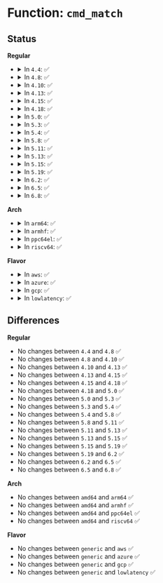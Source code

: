 # Function: <code>cmd_match</code>

## Status
<b>Regular</b>
<ul>
<li>
<details>
<summary>In <code>4.4</code>: ✅</summary>

```c
int cmd_match(const char *cmd, const char *str);
```

**Collision:** Unique Static

**Inline:** No

**Transformation:** False

**Instances:**

```
In drivers/md/md.c (ffffffff8168bba0)
Location: drivers/md/md.c:2496
Inline: False
Direct callers:
  - drivers/md/md.c:recovery_start_store
  - drivers/md/md.c:reshape_direction_store
  - drivers/md/md.c:reshape_direction_store
  - drivers/md/md.c:resync_start_store
  - drivers/md/md.c:action_store
  - drivers/md/md.c:action_store
  - drivers/md/md.c:action_store
  - drivers/md/md.c:action_store
  - drivers/md/md.c:action_store
  - drivers/md/md.c:action_store
  - drivers/md/md.c:action_store
  - drivers/md/md.c:action_store
  - drivers/md/md.c:array_state_store
  - drivers/md/md.c:state_store
  - drivers/md/md.c:state_store
  - drivers/md/md.c:state_store
  - drivers/md/md.c:state_store
  - drivers/md/md.c:state_store
  - drivers/md/md.c:state_store
  - drivers/md/md.c:state_store
  - drivers/md/md.c:state_store
  - drivers/md/md.c:state_store
  - drivers/md/md.c:state_store
  - drivers/md/md.c:state_store
  - drivers/md/md.c:state_store
  - drivers/md/md.c:state_store
  - drivers/md/md.c:state_store
  - drivers/md/md.c:state_store
```
**Symbols:**

```
ffffffff8168bba0-ffffffff8168bbf0: cmd_match (STB_LOCAL)
```
</details>
</li>
<li>
<details>
<summary>In <code>4.8</code>: ✅</summary>

```c
int cmd_match(const char *cmd, const char *str);
```

**Collision:** Unique Static

**Inline:** No

**Transformation:** False

**Instances:**

```
In drivers/md/md.c (ffffffff816ed250)
Location: drivers/md/md.c:2500
Inline: False
Direct callers:
  - drivers/md/md.c:reshape_direction_store
  - drivers/md/md.c:reshape_direction_store
  - drivers/md/md.c:action_store
  - drivers/md/md.c:action_store
  - drivers/md/md.c:action_store
  - drivers/md/md.c:action_store
  - drivers/md/md.c:action_store
  - drivers/md/md.c:action_store
  - drivers/md/md.c:action_store
  - drivers/md/md.c:action_store
  - drivers/md/md.c:array_state_store
  - drivers/md/md.c:resync_start_store
  - drivers/md/md.c:recovery_start_store
  - drivers/md/md.c:state_store
  - drivers/md/md.c:state_store
  - drivers/md/md.c:state_store
  - drivers/md/md.c:state_store
  - drivers/md/md.c:state_store
  - drivers/md/md.c:state_store
  - drivers/md/md.c:state_store
  - drivers/md/md.c:state_store
  - drivers/md/md.c:state_store
  - drivers/md/md.c:state_store
  - drivers/md/md.c:state_store
  - drivers/md/md.c:state_store
  - drivers/md/md.c:state_store
  - drivers/md/md.c:state_store
  - drivers/md/md.c:state_store
  - drivers/md/md.c:state_store
```
**Symbols:**

```
ffffffff816ed250-ffffffff816ed2a1: cmd_match (STB_LOCAL)
```
</details>
</li>
<li>
<details>
<summary>In <code>4.10</code>: ✅</summary>

```c
int cmd_match(const char *cmd, const char *str);
```

**Collision:** Unique Static

**Inline:** No

**Transformation:** False

**Instances:**

```
In drivers/md/md.c (ffffffff8171e950)
Location: drivers/md/md.c:2538
Inline: False
Direct callers:
  - drivers/md/md.c:reshape_direction_store
  - drivers/md/md.c:reshape_direction_store
  - drivers/md/md.c:action_store
  - drivers/md/md.c:action_store
  - drivers/md/md.c:action_store
  - drivers/md/md.c:action_store
  - drivers/md/md.c:action_store
  - drivers/md/md.c:action_store
  - drivers/md/md.c:action_store
  - drivers/md/md.c:action_store
  - drivers/md/md.c:array_state_store
  - drivers/md/md.c:resync_start_store
  - drivers/md/md.c:recovery_start_store
  - drivers/md/md.c:state_store
  - drivers/md/md.c:state_store
  - drivers/md/md.c:state_store
  - drivers/md/md.c:state_store
  - drivers/md/md.c:state_store
  - drivers/md/md.c:state_store
  - drivers/md/md.c:state_store
  - drivers/md/md.c:state_store
  - drivers/md/md.c:state_store
  - drivers/md/md.c:state_store
  - drivers/md/md.c:state_store
  - drivers/md/md.c:state_store
  - drivers/md/md.c:state_store
  - drivers/md/md.c:state_store
  - drivers/md/md.c:state_store
  - drivers/md/md.c:state_store
  - drivers/md/md.c:state_store
  - drivers/md/md.c:state_store
  - drivers/md/md.c:state_store
  - drivers/md/md.c:state_store
  - drivers/md/md.c:state_store
```
**Symbols:**

```
ffffffff8171e950-ffffffff8171e9a1: cmd_match (STB_LOCAL)
```
</details>
</li>
<li>
<details>
<summary>In <code>4.13</code>: ✅</summary>

```c
int cmd_match(const char *cmd, const char *str);
```

**Collision:** Unique Static

**Inline:** No

**Transformation:** False

**Instances:**

```
In drivers/md/md.c (ffffffff817367a0)
Location: drivers/md/md.c:2600
Inline: False
Direct callers:
  - drivers/md/md.c:reshape_direction_store
  - drivers/md/md.c:reshape_direction_store
  - drivers/md/md.c:action_store
  - drivers/md/md.c:action_store
  - drivers/md/md.c:action_store
  - drivers/md/md.c:action_store
  - drivers/md/md.c:action_store
  - drivers/md/md.c:action_store
  - drivers/md/md.c:action_store
  - drivers/md/md.c:action_store
  - drivers/md/md.c:array_state_store
  - drivers/md/md.c:resync_start_store
  - drivers/md/md.c:recovery_start_store
  - drivers/md/md.c:state_store
  - drivers/md/md.c:state_store
  - drivers/md/md.c:state_store
  - drivers/md/md.c:state_store
  - drivers/md/md.c:state_store
  - drivers/md/md.c:state_store
  - drivers/md/md.c:state_store
  - drivers/md/md.c:state_store
  - drivers/md/md.c:state_store
  - drivers/md/md.c:state_store
  - drivers/md/md.c:state_store
  - drivers/md/md.c:state_store
  - drivers/md/md.c:state_store
  - drivers/md/md.c:state_store
  - drivers/md/md.c:state_store
  - drivers/md/md.c:state_store
  - drivers/md/md.c:state_store
  - drivers/md/md.c:state_store
  - drivers/md/md.c:state_store
  - drivers/md/md.c:state_store
  - drivers/md/md.c:state_store
```
**Symbols:**

```
ffffffff817367a0-ffffffff817367ee: cmd_match (STB_LOCAL)
```
</details>
</li>
<li>
<details>
<summary>In <code>4.15</code>: ✅</summary>

```c
int cmd_match(const char *cmd, const char *str);
```

**Collision:** Unique Static

**Inline:** No

**Transformation:** False

**Instances:**

```
In drivers/md/md.c (ffffffff817a8520)
Location: drivers/md/md.c:2655
Inline: False
Direct callers:
  - drivers/md/md.c:reshape_direction_store
  - drivers/md/md.c:reshape_direction_store
  - drivers/md/md.c:action_store
  - drivers/md/md.c:action_store
  - drivers/md/md.c:action_store
  - drivers/md/md.c:action_store
  - drivers/md/md.c:action_store
  - drivers/md/md.c:action_store
  - drivers/md/md.c:action_store
  - drivers/md/md.c:action_store
  - drivers/md/md.c:array_state_store
  - drivers/md/md.c:resync_start_store
  - drivers/md/md.c:recovery_start_store
  - drivers/md/md.c:state_store
  - drivers/md/md.c:state_store
  - drivers/md/md.c:state_store
  - drivers/md/md.c:state_store
  - drivers/md/md.c:state_store
  - drivers/md/md.c:state_store
  - drivers/md/md.c:state_store
  - drivers/md/md.c:state_store
  - drivers/md/md.c:state_store
  - drivers/md/md.c:state_store
  - drivers/md/md.c:state_store
  - drivers/md/md.c:state_store
  - drivers/md/md.c:state_store
  - drivers/md/md.c:state_store
  - drivers/md/md.c:state_store
  - drivers/md/md.c:state_store
  - drivers/md/md.c:state_store
  - drivers/md/md.c:state_store
  - drivers/md/md.c:state_store
  - drivers/md/md.c:state_store
  - drivers/md/md.c:state_store
```
**Symbols:**

```
ffffffff817a8520-ffffffff817a856e: cmd_match (STB_LOCAL)
```
</details>
</li>
<li>
<details>
<summary>In <code>4.18</code>: ✅</summary>

```c
int cmd_match(const char *cmd, const char *str);
```

**Collision:** Unique Static

**Inline:** No

**Transformation:** False

**Instances:**

```
In drivers/md/md.c (ffffffff817efff0)
Location: drivers/md/md.c:2670
Inline: False
Direct callers:
  - drivers/md/md.c:reshape_direction_store
  - drivers/md/md.c:reshape_direction_store
  - drivers/md/md.c:action_store
  - drivers/md/md.c:action_store
  - drivers/md/md.c:action_store
  - drivers/md/md.c:action_store
  - drivers/md/md.c:action_store
  - drivers/md/md.c:action_store
  - drivers/md/md.c:action_store
  - drivers/md/md.c:action_store
  - drivers/md/md.c:array_state_store
  - drivers/md/md.c:resync_start_store
  - drivers/md/md.c:recovery_start_store
  - drivers/md/md.c:state_store
  - drivers/md/md.c:state_store
  - drivers/md/md.c:state_store
  - drivers/md/md.c:state_store
  - drivers/md/md.c:state_store
  - drivers/md/md.c:state_store
  - drivers/md/md.c:state_store
  - drivers/md/md.c:state_store
  - drivers/md/md.c:state_store
  - drivers/md/md.c:state_store
  - drivers/md/md.c:state_store
  - drivers/md/md.c:state_store
  - drivers/md/md.c:state_store
  - drivers/md/md.c:state_store
  - drivers/md/md.c:state_store
  - drivers/md/md.c:state_store
  - drivers/md/md.c:state_store
  - drivers/md/md.c:state_store
  - drivers/md/md.c:state_store
  - drivers/md/md.c:state_store
  - drivers/md/md.c:state_store
```
**Symbols:**

```
ffffffff817efff0-ffffffff817f0047: cmd_match (STB_LOCAL)
```
</details>
</li>
<li>
<details>
<summary>In <code>5.0</code>: ✅</summary>

```c
int cmd_match(const char *cmd, const char *str);
```

**Collision:** Unique Static

**Inline:** No

**Transformation:** False

**Instances:**

```
In drivers/md/md.c (ffffffff8181bee0)
Location: drivers/md/md.c:2661
Inline: False
Direct callers:
  - drivers/md/md.c:reshape_direction_store
  - drivers/md/md.c:reshape_direction_store
  - drivers/md/md.c:action_store
  - drivers/md/md.c:action_store
  - drivers/md/md.c:action_store
  - drivers/md/md.c:action_store
  - drivers/md/md.c:action_store
  - drivers/md/md.c:action_store
  - drivers/md/md.c:action_store
  - drivers/md/md.c:action_store
  - drivers/md/md.c:array_state_store
  - drivers/md/md.c:resync_start_store
  - drivers/md/md.c:recovery_start_store
  - drivers/md/md.c:state_store
  - drivers/md/md.c:state_store
  - drivers/md/md.c:state_store
  - drivers/md/md.c:state_store
  - drivers/md/md.c:state_store
  - drivers/md/md.c:state_store
  - drivers/md/md.c:state_store
  - drivers/md/md.c:state_store
  - drivers/md/md.c:state_store
  - drivers/md/md.c:state_store
  - drivers/md/md.c:state_store
  - drivers/md/md.c:state_store
  - drivers/md/md.c:state_store
  - drivers/md/md.c:state_store
  - drivers/md/md.c:state_store
  - drivers/md/md.c:state_store
  - drivers/md/md.c:state_store
  - drivers/md/md.c:state_store
  - drivers/md/md.c:state_store
  - drivers/md/md.c:state_store
  - drivers/md/md.c:state_store
```
**Symbols:**

```
ffffffff8181bee0-ffffffff8181bf37: cmd_match (STB_LOCAL)
```
</details>
</li>
<li>
<details>
<summary>In <code>5.3</code>: ✅</summary>

```c
int cmd_match(const char *cmd, const char *str);
```

**Collision:** Unique Static

**Inline:** No

**Transformation:** False

**Instances:**

```
In drivers/md/md.c (ffffffff8185e120)
Location: drivers/md/md.c:2724
Inline: False
Direct callers:
  - drivers/md/md.c:reshape_direction_store
  - drivers/md/md.c:reshape_direction_store
  - drivers/md/md.c:action_store
  - drivers/md/md.c:action_store
  - drivers/md/md.c:action_store
  - drivers/md/md.c:action_store
  - drivers/md/md.c:action_store
  - drivers/md/md.c:action_store
  - drivers/md/md.c:action_store
  - drivers/md/md.c:action_store
  - drivers/md/md.c:array_state_store
  - drivers/md/md.c:resync_start_store
  - drivers/md/md.c:recovery_start_store
  - drivers/md/md.c:state_store
  - drivers/md/md.c:state_store
  - drivers/md/md.c:state_store
  - drivers/md/md.c:state_store
  - drivers/md/md.c:state_store
  - drivers/md/md.c:state_store
  - drivers/md/md.c:state_store
  - drivers/md/md.c:state_store
  - drivers/md/md.c:state_store
  - drivers/md/md.c:state_store
  - drivers/md/md.c:state_store
  - drivers/md/md.c:state_store
  - drivers/md/md.c:state_store
  - drivers/md/md.c:state_store
  - drivers/md/md.c:state_store
  - drivers/md/md.c:state_store
  - drivers/md/md.c:state_store
  - drivers/md/md.c:state_store
  - drivers/md/md.c:state_store
```
**Symbols:**

```
ffffffff8185e120-ffffffff8185e172: cmd_match (STB_LOCAL)
```
</details>
</li>
<li>
<details>
<summary>In <code>5.4</code>: ✅</summary>

```c
int cmd_match(const char *cmd, const char *str);
```

**Collision:** Unique Static

**Inline:** No

**Transformation:** False

**Instances:**

```
In drivers/md/md.c (ffffffff8188fc50)
Location: drivers/md/md.c:2778
Inline: False
Direct callers:
  - drivers/md/md.c:reshape_direction_store
  - drivers/md/md.c:reshape_direction_store
  - drivers/md/md.c:action_store
  - drivers/md/md.c:action_store
  - drivers/md/md.c:action_store
  - drivers/md/md.c:action_store
  - drivers/md/md.c:action_store
  - drivers/md/md.c:action_store
  - drivers/md/md.c:action_store
  - drivers/md/md.c:action_store
  - drivers/md/md.c:array_state_store
  - drivers/md/md.c:resync_start_store
  - drivers/md/md.c:recovery_start_store
  - drivers/md/md.c:state_store
  - drivers/md/md.c:state_store
  - drivers/md/md.c:state_store
  - drivers/md/md.c:state_store
  - drivers/md/md.c:state_store
  - drivers/md/md.c:state_store
  - drivers/md/md.c:state_store
  - drivers/md/md.c:state_store
  - drivers/md/md.c:state_store
  - drivers/md/md.c:state_store
  - drivers/md/md.c:state_store
  - drivers/md/md.c:state_store
  - drivers/md/md.c:state_store
  - drivers/md/md.c:state_store
  - drivers/md/md.c:state_store
  - drivers/md/md.c:state_store
  - drivers/md/md.c:state_store
  - drivers/md/md.c:state_store
  - drivers/md/md.c:state_store
```
**Symbols:**

```
ffffffff8188fc50-ffffffff8188fca2: cmd_match (STB_LOCAL)
```
</details>
</li>
<li>
<details>
<summary>In <code>5.8</code>: ✅</summary>

```c
int cmd_match(const char *cmd, const char *str);
```

**Collision:** Unique Static

**Inline:** No

**Transformation:** False

**Instances:**

```
In drivers/md/md.c (ffffffff8195ead0)
Location: drivers/md/md.c:2904
Inline: False
Direct callers:
  - drivers/md/md.c:reshape_direction_store
  - drivers/md/md.c:reshape_direction_store
  - drivers/md/md.c:action_store
  - drivers/md/md.c:action_store
  - drivers/md/md.c:action_store
  - drivers/md/md.c:action_store
  - drivers/md/md.c:action_store
  - drivers/md/md.c:action_store
  - drivers/md/md.c:action_store
  - drivers/md/md.c:action_store
  - drivers/md/md.c:array_state_store
  - drivers/md/md.c:resync_start_store
  - drivers/md/md.c:recovery_start_store
  - drivers/md/md.c:state_store
  - drivers/md/md.c:state_store
  - drivers/md/md.c:state_store
  - drivers/md/md.c:state_store
  - drivers/md/md.c:state_store
  - drivers/md/md.c:state_store
  - drivers/md/md.c:state_store
  - drivers/md/md.c:state_store
  - drivers/md/md.c:state_store
  - drivers/md/md.c:state_store
  - drivers/md/md.c:state_store
  - drivers/md/md.c:state_store
  - drivers/md/md.c:state_store
  - drivers/md/md.c:state_store
  - drivers/md/md.c:state_store
  - drivers/md/md.c:state_store
  - drivers/md/md.c:state_store
  - drivers/md/md.c:state_store
  - drivers/md/md.c:state_store
  - drivers/md/md.c:state_store
  - drivers/md/md.c:state_store
```
**Symbols:**

```
ffffffff8195ead0-ffffffff8195eb22: cmd_match (STB_LOCAL)
```
</details>
</li>
<li>
<details>
<summary>In <code>5.11</code>: ✅</summary>

```c
int cmd_match(const char *cmd, const char *str);
```

**Collision:** Unique Static

**Inline:** No

**Transformation:** False

**Instances:**

```
In drivers/md/md.c (ffffffff81965300)
Location: drivers/md/md.c:2925
Inline: False
Direct callers:
  - drivers/md/md.c:reshape_direction_store
  - drivers/md/md.c:reshape_direction_store
  - drivers/md/md.c:action_store
  - drivers/md/md.c:action_store
  - drivers/md/md.c:action_store
  - drivers/md/md.c:action_store
  - drivers/md/md.c:action_store
  - drivers/md/md.c:action_store
  - drivers/md/md.c:action_store
  - drivers/md/md.c:action_store
  - drivers/md/md.c:array_state_store
  - drivers/md/md.c:resync_start_store
  - drivers/md/md.c:recovery_start_store
  - drivers/md/md.c:state_store
  - drivers/md/md.c:state_store
  - drivers/md/md.c:state_store
  - drivers/md/md.c:state_store
  - drivers/md/md.c:state_store
  - drivers/md/md.c:state_store
  - drivers/md/md.c:state_store
  - drivers/md/md.c:state_store
  - drivers/md/md.c:state_store
  - drivers/md/md.c:state_store
  - drivers/md/md.c:state_store
  - drivers/md/md.c:state_store
  - drivers/md/md.c:state_store
  - drivers/md/md.c:state_store
  - drivers/md/md.c:state_store
  - drivers/md/md.c:state_store
  - drivers/md/md.c:state_store
  - drivers/md/md.c:state_store
  - drivers/md/md.c:state_store
  - drivers/md/md.c:state_store
  - drivers/md/md.c:state_store
```
**Symbols:**

```
ffffffff81965300-ffffffff81965352: cmd_match (STB_LOCAL)
```
</details>
</li>
<li>
<details>
<summary>In <code>5.13</code>: ✅</summary>

```c
int cmd_match(const char *cmd, const char *str);
```

**Collision:** Unique Static

**Inline:** No

**Transformation:** False

**Instances:**

```
In drivers/md/md.c (ffffffff819495b0)
Location: drivers/md/md.c:2889
Inline: False
Direct callers:
  - drivers/md/md.c:reshape_direction_store
  - drivers/md/md.c:reshape_direction_store
  - drivers/md/md.c:action_store
  - drivers/md/md.c:action_store
  - drivers/md/md.c:action_store
  - drivers/md/md.c:action_store
  - drivers/md/md.c:action_store
  - drivers/md/md.c:action_store
  - drivers/md/md.c:action_store
  - drivers/md/md.c:action_store
  - drivers/md/md.c:array_state_store
  - drivers/md/md.c:resync_start_store
  - drivers/md/md.c:recovery_start_store
  - drivers/md/md.c:state_store
  - drivers/md/md.c:state_store
  - drivers/md/md.c:state_store
  - drivers/md/md.c:state_store
  - drivers/md/md.c:state_store
  - drivers/md/md.c:state_store
  - drivers/md/md.c:state_store
  - drivers/md/md.c:state_store
  - drivers/md/md.c:state_store
  - drivers/md/md.c:state_store
  - drivers/md/md.c:state_store
  - drivers/md/md.c:state_store
  - drivers/md/md.c:state_store
  - drivers/md/md.c:state_store
  - drivers/md/md.c:state_store
  - drivers/md/md.c:state_store
  - drivers/md/md.c:state_store
  - drivers/md/md.c:state_store
  - drivers/md/md.c:state_store
  - drivers/md/md.c:state_store
  - drivers/md/md.c:state_store
```
**Symbols:**

```
ffffffff819495b0-ffffffff81949602: cmd_match (STB_LOCAL)
```
</details>
</li>
<li>
<details>
<summary>In <code>5.15</code>: ✅</summary>

```c
int cmd_match(const char *cmd, const char *str);
```

**Collision:** Unique Static

**Inline:** No

**Transformation:** False

**Instances:**

```
In drivers/md/md.c (ffffffff819ee6b0)
Location: drivers/md/md.c:2899
Inline: False
Direct callers:
  - drivers/md/md.c:reshape_direction_store
  - drivers/md/md.c:reshape_direction_store
  - drivers/md/md.c:action_store
  - drivers/md/md.c:action_store
  - drivers/md/md.c:action_store
  - drivers/md/md.c:action_store
  - drivers/md/md.c:action_store
  - drivers/md/md.c:action_store
  - drivers/md/md.c:action_store
  - drivers/md/md.c:action_store
  - drivers/md/md.c:array_state_store
  - drivers/md/md.c:resync_start_store
  - drivers/md/md.c:recovery_start_store
  - drivers/md/md.c:state_store
  - drivers/md/md.c:state_store
  - drivers/md/md.c:state_store
  - drivers/md/md.c:state_store
  - drivers/md/md.c:state_store
  - drivers/md/md.c:state_store
  - drivers/md/md.c:state_store
  - drivers/md/md.c:state_store
  - drivers/md/md.c:state_store
  - drivers/md/md.c:state_store
  - drivers/md/md.c:state_store
  - drivers/md/md.c:state_store
  - drivers/md/md.c:state_store
  - drivers/md/md.c:state_store
  - drivers/md/md.c:state_store
  - drivers/md/md.c:state_store
  - drivers/md/md.c:state_store
  - drivers/md/md.c:state_store
  - drivers/md/md.c:state_store
  - drivers/md/md.c:state_store
  - drivers/md/md.c:state_store
```
**Symbols:**

```
ffffffff819ee6b0-ffffffff819ee702: cmd_match (STB_LOCAL)
```
</details>
</li>
<li>
<details>
<summary>In <code>5.19</code>: ✅</summary>

```c
int cmd_match(const char *cmd, const char *str);
```

**Collision:** Unique Static

**Inline:** No

**Transformation:** False

**Instances:**

```
In drivers/md/md.c (ffffffff81b550e0)
Location: drivers/md/md.c:2889
Inline: False
Direct callers:
  - drivers/md/md.c:reshape_direction_store
  - drivers/md/md.c:reshape_direction_store
  - drivers/md/md.c:action_store
  - drivers/md/md.c:action_store
  - drivers/md/md.c:action_store
  - drivers/md/md.c:action_store
  - drivers/md/md.c:action_store
  - drivers/md/md.c:action_store
  - drivers/md/md.c:action_store
  - drivers/md/md.c:action_store
  - drivers/md/md.c:metadata_store
  - drivers/md/md.c:metadata_store
  - drivers/md/md.c:array_state_store
  - drivers/md/md.c:resync_start_store
  - drivers/md/md.c:recovery_start_store
  - drivers/md/md.c:state_store
  - drivers/md/md.c:state_store
  - drivers/md/md.c:state_store
  - drivers/md/md.c:state_store
  - drivers/md/md.c:state_store
  - drivers/md/md.c:state_store
  - drivers/md/md.c:state_store
  - drivers/md/md.c:state_store
  - drivers/md/md.c:state_store
  - drivers/md/md.c:state_store
  - drivers/md/md.c:state_store
  - drivers/md/md.c:state_store
  - drivers/md/md.c:state_store
  - drivers/md/md.c:state_store
  - drivers/md/md.c:state_store
  - drivers/md/md.c:state_store
  - drivers/md/md.c:state_store
  - drivers/md/md.c:state_store
  - drivers/md/md.c:state_store
  - drivers/md/md.c:state_store
  - drivers/md/md.c:state_store
```
**Symbols:**

```
ffffffff81b550e0-ffffffff81b55140: cmd_match (STB_LOCAL)
```
</details>
</li>
<li>
<details>
<summary>In <code>6.2</code>: ✅</summary>

```c
int cmd_match(const char *cmd, const char *str);
```

**Collision:** Unique Static

**Inline:** No

**Transformation:** False

**Instances:**

```
In drivers/md/md.c (ffffffff81cedef0)
Location: drivers/md/md.c:2847
Inline: False
Direct callers:
  - drivers/md/md.c:reshape_direction_store
  - drivers/md/md.c:reshape_direction_store
  - drivers/md/md.c:action_store
  - drivers/md/md.c:action_store
  - drivers/md/md.c:action_store
  - drivers/md/md.c:action_store
  - drivers/md/md.c:action_store
  - drivers/md/md.c:action_store
  - drivers/md/md.c:action_store
  - drivers/md/md.c:action_store
  - drivers/md/md.c:metadata_store
  - drivers/md/md.c:metadata_store
  - drivers/md/md.c:array_state_store
  - drivers/md/md.c:resync_start_store
  - drivers/md/md.c:recovery_start_store
  - drivers/md/md.c:state_store
  - drivers/md/md.c:state_store
  - drivers/md/md.c:state_store
  - drivers/md/md.c:state_store
  - drivers/md/md.c:state_store
  - drivers/md/md.c:state_store
  - drivers/md/md.c:state_store
  - drivers/md/md.c:state_store
  - drivers/md/md.c:state_store
  - drivers/md/md.c:state_store
  - drivers/md/md.c:state_store
  - drivers/md/md.c:state_store
  - drivers/md/md.c:state_store
  - drivers/md/md.c:state_store
  - drivers/md/md.c:state_store
  - drivers/md/md.c:state_store
  - drivers/md/md.c:state_store
  - drivers/md/md.c:state_store
  - drivers/md/md.c:state_store
  - drivers/md/md.c:state_store
  - drivers/md/md.c:state_store
```
**Symbols:**

```
ffffffff81cedef0-ffffffff81cedf50: cmd_match (STB_LOCAL)
```
</details>
</li>
<li>
<details>
<summary>In <code>6.5</code>: ✅</summary>

```c
int cmd_match(const char *cmd, const char *str);
```

**Collision:** Unique Static

**Inline:** No

**Transformation:** False

**Instances:**

```
In drivers/md/md.c (ffffffff81d56c20)
Location: drivers/md/md.c:2821
Inline: False
Direct callers:
  - drivers/md/md.c:reshape_direction_store
  - drivers/md/md.c:reshape_direction_store
  - drivers/md/md.c:action_store
  - drivers/md/md.c:action_store
  - drivers/md/md.c:action_store
  - drivers/md/md.c:action_store
  - drivers/md/md.c:action_store
  - drivers/md/md.c:action_store
  - drivers/md/md.c:action_store
  - drivers/md/md.c:action_store
  - drivers/md/md.c:metadata_store
  - drivers/md/md.c:metadata_store
  - drivers/md/md.c:array_state_store
  - drivers/md/md.c:resync_start_store
  - drivers/md/md.c:rdev_attr_store
  - drivers/md/md.c:recovery_start_store
  - drivers/md/md.c:state_store
  - drivers/md/md.c:state_store
  - drivers/md/md.c:state_store
  - drivers/md/md.c:state_store
  - drivers/md/md.c:state_store
  - drivers/md/md.c:state_store
  - drivers/md/md.c:state_store
  - drivers/md/md.c:state_store
  - drivers/md/md.c:state_store
  - drivers/md/md.c:state_store
  - drivers/md/md.c:state_store
  - drivers/md/md.c:state_store
  - drivers/md/md.c:state_store
  - drivers/md/md.c:state_store
  - drivers/md/md.c:state_store
  - drivers/md/md.c:state_store
  - drivers/md/md.c:state_store
  - drivers/md/md.c:state_store
  - drivers/md/md.c:state_store
  - drivers/md/md.c:state_store
  - drivers/md/md.c:state_store
```
**Symbols:**

```
ffffffff81d56c20-ffffffff81d56c80: cmd_match (STB_LOCAL)
```
</details>
</li>
<li>
<details>
<summary>In <code>6.8</code>: ✅</summary>

```c
int cmd_match(const char *cmd, const char *str);
```

**Collision:** Unique Static

**Inline:** No

**Transformation:** False

**Instances:**

```
In drivers/md/md.c (ffffffff81e0dbb0)
Location: drivers/md/md.c:2943
Inline: False
Direct callers:
  - drivers/md/md.c:reshape_direction_store
  - drivers/md/md.c:reshape_direction_store
  - drivers/md/md.c:action_store
  - drivers/md/md.c:action_store
  - drivers/md/md.c:action_store
  - drivers/md/md.c:action_store
  - drivers/md/md.c:action_store
  - drivers/md/md.c:action_store
  - drivers/md/md.c:action_store
  - drivers/md/md.c:metadata_store
  - drivers/md/md.c:metadata_store
  - drivers/md/md.c:array_state_store
  - drivers/md/md.c:resync_start_store
  - drivers/md/md.c:rdev_attr_store
  - drivers/md/md.c:rdev_attr_store
  - drivers/md/md.c:rdev_attr_store
  - drivers/md/md.c:rdev_attr_store
  - drivers/md/md.c:rdev_attr_store
  - drivers/md/md.c:recovery_start_store
  - drivers/md/md.c:state_store
  - drivers/md/md.c:state_store
  - drivers/md/md.c:state_store
  - drivers/md/md.c:state_store
  - drivers/md/md.c:state_store
  - drivers/md/md.c:state_store
  - drivers/md/md.c:state_store
  - drivers/md/md.c:state_store
  - drivers/md/md.c:state_store
  - drivers/md/md.c:state_store
  - drivers/md/md.c:state_store
  - drivers/md/md.c:state_store
  - drivers/md/md.c:state_store
  - drivers/md/md.c:state_store
  - drivers/md/md.c:state_store
  - drivers/md/md.c:state_store
  - drivers/md/md.c:state_store
  - drivers/md/md.c:state_store
  - drivers/md/md.c:state_store
  - drivers/md/md.c:state_store
  - drivers/md/md.c:state_store
```
**Symbols:**

```
ffffffff81e0dbb0-ffffffff81e0dc10: cmd_match (STB_LOCAL)
```
</details>
</li>
</ul>
<b>Arch</b>
<ul>
<li>
<details>
<summary>In <code>arm64</code>: ✅</summary>

```c
int cmd_match(const char *cmd, const char *str);
```

**Collision:** Unique Static

**Inline:** No

**Transformation:** False

**Instances:**

```
In drivers/md/md.c (ffff800010ae1de0)
Location: drivers/md/md.c:2778
Inline: False
Direct callers:
  - drivers/md/md.c:reshape_direction_store
  - drivers/md/md.c:reshape_direction_store
  - drivers/md/md.c:action_store
  - drivers/md/md.c:action_store
  - drivers/md/md.c:action_store
  - drivers/md/md.c:action_store
  - drivers/md/md.c:action_store
  - drivers/md/md.c:action_store
  - drivers/md/md.c:action_store
  - drivers/md/md.c:action_store
  - drivers/md/md.c:array_state_store
  - drivers/md/md.c:resync_start_store
  - drivers/md/md.c:recovery_start_store
  - drivers/md/md.c:state_store
  - drivers/md/md.c:state_store
  - drivers/md/md.c:state_store
  - drivers/md/md.c:state_store
  - drivers/md/md.c:state_store
  - drivers/md/md.c:state_store
  - drivers/md/md.c:state_store
  - drivers/md/md.c:state_store
  - drivers/md/md.c:state_store
  - drivers/md/md.c:state_store
  - drivers/md/md.c:state_store
  - drivers/md/md.c:state_store
  - drivers/md/md.c:state_store
  - drivers/md/md.c:state_store
  - drivers/md/md.c:state_store
  - drivers/md/md.c:state_store
  - drivers/md/md.c:state_store
  - drivers/md/md.c:state_store
  - drivers/md/md.c:state_store
  - drivers/md/md.c:state_store
  - drivers/md/md.c:state_store
```
**Symbols:**

```
ffff800010ae1de0-ffff800010ae1e64: cmd_match (STB_LOCAL)
```
</details>
</li>
<li>
<details>
<summary>In <code>armhf</code>: ✅</summary>

```c
int cmd_match(const char *cmd, const char *str);
```

**Collision:** Unique Static

**Inline:** No

**Transformation:** False

**Instances:**

```
In drivers/md/md.c (c0bc3030)
Location: drivers/md/md.c:2778
Inline: False
Direct callers:
  - drivers/md/md.c:reshape_direction_store
  - drivers/md/md.c:reshape_direction_store
  - drivers/md/md.c:action_store
  - drivers/md/md.c:action_store
  - drivers/md/md.c:action_store
  - drivers/md/md.c:action_store
  - drivers/md/md.c:action_store
  - drivers/md/md.c:action_store
  - drivers/md/md.c:action_store
  - drivers/md/md.c:action_store
  - drivers/md/md.c:array_state_store
  - drivers/md/md.c:resync_start_store
  - drivers/md/md.c:recovery_start_store
  - drivers/md/md.c:state_store
  - drivers/md/md.c:state_store
  - drivers/md/md.c:state_store
  - drivers/md/md.c:state_store
  - drivers/md/md.c:state_store
  - drivers/md/md.c:state_store
  - drivers/md/md.c:state_store
  - drivers/md/md.c:state_store
  - drivers/md/md.c:state_store
  - drivers/md/md.c:state_store
  - drivers/md/md.c:state_store
  - drivers/md/md.c:state_store
  - drivers/md/md.c:state_store
  - drivers/md/md.c:state_store
  - drivers/md/md.c:state_store
  - drivers/md/md.c:state_store
  - drivers/md/md.c:state_store
  - drivers/md/md.c:state_store
  - drivers/md/md.c:state_store
  - drivers/md/md.c:state_store
  - drivers/md/md.c:state_store
```
**Symbols:**

```
c0bc3030-c0bc30bc: cmd_match (STB_LOCAL)
```
</details>
</li>
<li>
<details>
<summary>In <code>ppc64el</code>: ✅</summary>

```c
int cmd_match(const char *cmd, const char *str);
```

**Collision:** Unique Static

**Inline:** No

**Transformation:** False

**Instances:**

```
In drivers/md/md.c (c000000000bc9790)
Location: drivers/md/md.c:2778
Inline: False
Direct callers:
  - drivers/md/md.c:reshape_direction_store
  - drivers/md/md.c:reshape_direction_store
  - drivers/md/md.c:action_store
  - drivers/md/md.c:action_store
  - drivers/md/md.c:action_store
  - drivers/md/md.c:action_store
  - drivers/md/md.c:action_store
  - drivers/md/md.c:action_store
  - drivers/md/md.c:action_store
  - drivers/md/md.c:action_store
  - drivers/md/md.c:action_store
  - drivers/md/md.c:array_state_store
  - drivers/md/md.c:resync_start_store
  - drivers/md/md.c:recovery_start_store
  - drivers/md/md.c:state_store
  - drivers/md/md.c:state_store
  - drivers/md/md.c:state_store
  - drivers/md/md.c:state_store
  - drivers/md/md.c:state_store
  - drivers/md/md.c:state_store
  - drivers/md/md.c:state_store
  - drivers/md/md.c:state_store
  - drivers/md/md.c:state_store
  - drivers/md/md.c:state_store
  - drivers/md/md.c:state_store
  - drivers/md/md.c:state_store
  - drivers/md/md.c:state_store
  - drivers/md/md.c:state_store
  - drivers/md/md.c:state_store
  - drivers/md/md.c:state_store
  - drivers/md/md.c:state_store
  - drivers/md/md.c:state_store
  - drivers/md/md.c:state_store
```
**Symbols:**

```
c000000000bc9790-c000000000bc9818: cmd_match (STB_LOCAL)
```
</details>
</li>
<li>
<details>
<summary>In <code>riscv64</code>: ✅</summary>

```c
int cmd_match(const char *cmd, const char *str);
```

**Collision:** Unique Static

**Inline:** No

**Transformation:** False

**Instances:**

```
In drivers/md/md.c (ffffffe0006d88f2)
Location: drivers/md/md.c:2778
Inline: False
Direct callers:
  - drivers/md/md.c:reshape_direction_store
  - drivers/md/md.c:reshape_direction_store
  - drivers/md/md.c:action_store
  - drivers/md/md.c:action_store
  - drivers/md/md.c:action_store
  - drivers/md/md.c:action_store
  - drivers/md/md.c:action_store
  - drivers/md/md.c:action_store
  - drivers/md/md.c:action_store
  - drivers/md/md.c:action_store
  - drivers/md/md.c:array_state_store
  - drivers/md/md.c:resync_start_store
  - drivers/md/md.c:recovery_start_store
  - drivers/md/md.c:state_store
  - drivers/md/md.c:state_store
  - drivers/md/md.c:state_store
  - drivers/md/md.c:state_store
  - drivers/md/md.c:state_store
  - drivers/md/md.c:state_store
  - drivers/md/md.c:state_store
  - drivers/md/md.c:state_store
  - drivers/md/md.c:state_store
  - drivers/md/md.c:state_store
  - drivers/md/md.c:state_store
  - drivers/md/md.c:state_store
  - drivers/md/md.c:state_store
  - drivers/md/md.c:state_store
  - drivers/md/md.c:state_store
  - drivers/md/md.c:state_store
  - drivers/md/md.c:state_store
  - drivers/md/md.c:state_store
  - drivers/md/md.c:state_store
  - drivers/md/md.c:state_store
  - drivers/md/md.c:state_store
```
**Symbols:**

```
ffffffe0006d88f2-ffffffe0006d8966: cmd_match (STB_LOCAL)
```
</details>
</li>
</ul>
<b>Flavor</b>
<ul>
<li>
<details>
<summary>In <code>aws</code>: ✅</summary>

```c
int cmd_match(const char *cmd, const char *str);
```

**Collision:** Unique Static

**Inline:** No

**Transformation:** False

**Instances:**

```
In drivers/md/md.c (ffffffff81835ad0)
Location: drivers/md/md.c:2778
Inline: False
Direct callers:
  - drivers/md/md.c:reshape_direction_store
  - drivers/md/md.c:reshape_direction_store
  - drivers/md/md.c:action_store
  - drivers/md/md.c:action_store
  - drivers/md/md.c:action_store
  - drivers/md/md.c:action_store
  - drivers/md/md.c:action_store
  - drivers/md/md.c:action_store
  - drivers/md/md.c:action_store
  - drivers/md/md.c:action_store
  - drivers/md/md.c:array_state_store
  - drivers/md/md.c:resync_start_store
  - drivers/md/md.c:recovery_start_store
  - drivers/md/md.c:state_store
  - drivers/md/md.c:state_store
  - drivers/md/md.c:state_store
  - drivers/md/md.c:state_store
  - drivers/md/md.c:state_store
  - drivers/md/md.c:state_store
  - drivers/md/md.c:state_store
  - drivers/md/md.c:state_store
  - drivers/md/md.c:state_store
  - drivers/md/md.c:state_store
  - drivers/md/md.c:state_store
  - drivers/md/md.c:state_store
  - drivers/md/md.c:state_store
  - drivers/md/md.c:state_store
  - drivers/md/md.c:state_store
  - drivers/md/md.c:state_store
  - drivers/md/md.c:state_store
  - drivers/md/md.c:state_store
  - drivers/md/md.c:state_store
```
**Symbols:**

```
ffffffff81835ad0-ffffffff81835b22: cmd_match (STB_LOCAL)
```
</details>
</li>
<li>
<details>
<summary>In <code>azure</code>: ✅</summary>

```c
int cmd_match(const char *cmd, const char *str);
```

**Collision:** Unique Static

**Inline:** No

**Transformation:** False

**Instances:**

```
In drivers/md/md.c (ffffffff817fd140)
Location: drivers/md/md.c:2778
Inline: False
Direct callers:
  - drivers/md/md.c:reshape_direction_store
  - drivers/md/md.c:reshape_direction_store
  - drivers/md/md.c:action_store
  - drivers/md/md.c:action_store
  - drivers/md/md.c:action_store
  - drivers/md/md.c:action_store
  - drivers/md/md.c:action_store
  - drivers/md/md.c:action_store
  - drivers/md/md.c:action_store
  - drivers/md/md.c:action_store
  - drivers/md/md.c:array_state_store
  - drivers/md/md.c:resync_start_store
  - drivers/md/md.c:recovery_start_store
  - drivers/md/md.c:state_store
  - drivers/md/md.c:state_store
  - drivers/md/md.c:state_store
  - drivers/md/md.c:state_store
  - drivers/md/md.c:state_store
  - drivers/md/md.c:state_store
  - drivers/md/md.c:state_store
  - drivers/md/md.c:state_store
  - drivers/md/md.c:state_store
  - drivers/md/md.c:state_store
  - drivers/md/md.c:state_store
  - drivers/md/md.c:state_store
  - drivers/md/md.c:state_store
  - drivers/md/md.c:state_store
  - drivers/md/md.c:state_store
  - drivers/md/md.c:state_store
  - drivers/md/md.c:state_store
  - drivers/md/md.c:state_store
  - drivers/md/md.c:state_store
```
**Symbols:**

```
ffffffff817fd140-ffffffff817fd192: cmd_match (STB_LOCAL)
```
</details>
</li>
<li>
<details>
<summary>In <code>gcp</code>: ✅</summary>

```c
int cmd_match(const char *cmd, const char *str);
```

**Collision:** Unique Static

**Inline:** No

**Transformation:** False

**Instances:**

```
In drivers/md/md.c (ffffffff81885100)
Location: drivers/md/md.c:2778
Inline: False
Direct callers:
  - drivers/md/md.c:reshape_direction_store
  - drivers/md/md.c:reshape_direction_store
  - drivers/md/md.c:action_store
  - drivers/md/md.c:action_store
  - drivers/md/md.c:action_store
  - drivers/md/md.c:action_store
  - drivers/md/md.c:action_store
  - drivers/md/md.c:action_store
  - drivers/md/md.c:action_store
  - drivers/md/md.c:action_store
  - drivers/md/md.c:array_state_store
  - drivers/md/md.c:resync_start_store
  - drivers/md/md.c:recovery_start_store
  - drivers/md/md.c:state_store
  - drivers/md/md.c:state_store
  - drivers/md/md.c:state_store
  - drivers/md/md.c:state_store
  - drivers/md/md.c:state_store
  - drivers/md/md.c:state_store
  - drivers/md/md.c:state_store
  - drivers/md/md.c:state_store
  - drivers/md/md.c:state_store
  - drivers/md/md.c:state_store
  - drivers/md/md.c:state_store
  - drivers/md/md.c:state_store
  - drivers/md/md.c:state_store
  - drivers/md/md.c:state_store
  - drivers/md/md.c:state_store
  - drivers/md/md.c:state_store
  - drivers/md/md.c:state_store
  - drivers/md/md.c:state_store
  - drivers/md/md.c:state_store
```
**Symbols:**

```
ffffffff81885100-ffffffff81885152: cmd_match (STB_LOCAL)
```
</details>
</li>
<li>
<details>
<summary>In <code>lowlatency</code>: ✅</summary>

```c
int cmd_match(const char *cmd, const char *str);
```

**Collision:** Unique Static

**Inline:** No

**Transformation:** False

**Instances:**

```
In drivers/md/md.c (ffffffff818a0b10)
Location: drivers/md/md.c:2778
Inline: False
Direct callers:
  - drivers/md/md.c:reshape_direction_store
  - drivers/md/md.c:reshape_direction_store
  - drivers/md/md.c:action_store
  - drivers/md/md.c:action_store
  - drivers/md/md.c:action_store
  - drivers/md/md.c:action_store
  - drivers/md/md.c:action_store
  - drivers/md/md.c:action_store
  - drivers/md/md.c:action_store
  - drivers/md/md.c:action_store
  - drivers/md/md.c:array_state_store
  - drivers/md/md.c:resync_start_store
  - drivers/md/md.c:recovery_start_store
  - drivers/md/md.c:state_store
  - drivers/md/md.c:state_store
  - drivers/md/md.c:state_store
  - drivers/md/md.c:state_store
  - drivers/md/md.c:state_store
  - drivers/md/md.c:state_store
  - drivers/md/md.c:state_store
  - drivers/md/md.c:state_store
  - drivers/md/md.c:state_store
  - drivers/md/md.c:state_store
  - drivers/md/md.c:state_store
  - drivers/md/md.c:state_store
  - drivers/md/md.c:state_store
  - drivers/md/md.c:state_store
  - drivers/md/md.c:state_store
  - drivers/md/md.c:state_store
  - drivers/md/md.c:state_store
  - drivers/md/md.c:state_store
  - drivers/md/md.c:state_store
```
**Symbols:**

```
ffffffff818a0b10-ffffffff818a0b62: cmd_match (STB_LOCAL)
```
</details>
</li>
</ul>

## Differences
<b>Regular</b>
<ul>
<li>
No changes between <code>4.4</code> and <code>4.8</code> ✅
</li>
<li>
No changes between <code>4.8</code> and <code>4.10</code> ✅
</li>
<li>
No changes between <code>4.10</code> and <code>4.13</code> ✅
</li>
<li>
No changes between <code>4.13</code> and <code>4.15</code> ✅
</li>
<li>
No changes between <code>4.15</code> and <code>4.18</code> ✅
</li>
<li>
No changes between <code>4.18</code> and <code>5.0</code> ✅
</li>
<li>
No changes between <code>5.0</code> and <code>5.3</code> ✅
</li>
<li>
No changes between <code>5.3</code> and <code>5.4</code> ✅
</li>
<li>
No changes between <code>5.4</code> and <code>5.8</code> ✅
</li>
<li>
No changes between <code>5.8</code> and <code>5.11</code> ✅
</li>
<li>
No changes between <code>5.11</code> and <code>5.13</code> ✅
</li>
<li>
No changes between <code>5.13</code> and <code>5.15</code> ✅
</li>
<li>
No changes between <code>5.15</code> and <code>5.19</code> ✅
</li>
<li>
No changes between <code>5.19</code> and <code>6.2</code> ✅
</li>
<li>
No changes between <code>6.2</code> and <code>6.5</code> ✅
</li>
<li>
No changes between <code>6.5</code> and <code>6.8</code> ✅
</li>
</ul>
<b>Arch</b>
<ul>
<li>
No changes between <code>amd64</code> and <code>arm64</code> ✅
</li>
<li>
No changes between <code>amd64</code> and <code>armhf</code> ✅
</li>
<li>
No changes between <code>amd64</code> and <code>ppc64el</code> ✅
</li>
<li>
No changes between <code>amd64</code> and <code>riscv64</code> ✅
</li>
</ul>
<b>Flavor</b>
<ul>
<li>
No changes between <code>generic</code> and <code>aws</code> ✅
</li>
<li>
No changes between <code>generic</code> and <code>azure</code> ✅
</li>
<li>
No changes between <code>generic</code> and <code>gcp</code> ✅
</li>
<li>
No changes between <code>generic</code> and <code>lowlatency</code> ✅
</li>
</ul>
